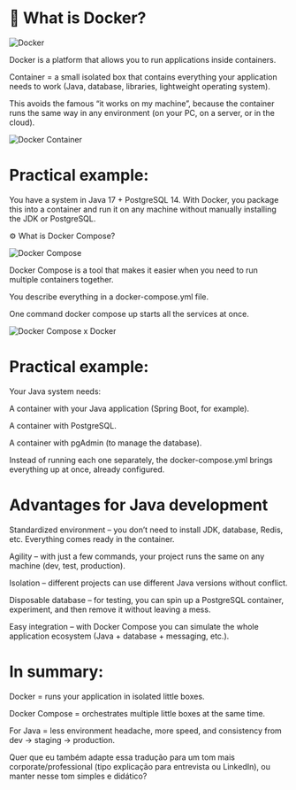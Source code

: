 #  🐳 What is Docker?

![Docker](assets-Docker/docker1.png)

Docker is a platform that allows you to run applications inside containers.

Container = a small isolated box that contains everything your application needs to work (Java, database, libraries, lightweight operating system).

This avoids the famous “it works on my machine”, because the container runs the same way in any environment (on your PC, on a server, or in the cloud).


![Docker Container](assets-Docker/docker2.png)

#  Practical example:
You have a system in Java 17 + PostgreSQL 14.
With Docker, you package this into a container and run it on any machine without manually installing the JDK or PostgreSQL.

⚙️ What is Docker Compose?

![Docker Compose](assets-Docker/docker3.png)

Docker Compose is a tool that makes it easier when you need to run multiple containers together.

You describe everything in a docker-compose.yml file.

One command docker compose up starts all the services at once.

![Docker Compose x Docker](assets-Docker/docker4.png)

#  Practical example:
Your Java system needs:

A container with your Java application (Spring Boot, for example).

A container with PostgreSQL.

A container with pgAdmin (to manage the database).

Instead of running each one separately, the docker-compose.yml brings everything up at once, already configured.

# Advantages for Java development

Standardized environment – you don’t need to install JDK, database, Redis, etc. Everything comes ready in the container.

Agility – with just a few commands, your project runs the same on any machine (dev, test, production).

Isolation – different projects can use different Java versions without conflict.

Disposable database – for testing, you can spin up a PostgreSQL container, experiment, and then remove it without leaving a mess.

Easy integration – with Docker Compose you can simulate the whole application ecosystem (Java + database + messaging, etc.).

#  In summary:

Docker = runs your application in isolated little boxes.

Docker Compose = orchestrates multiple little boxes at the same time.

For Java = less environment headache, more speed, and consistency from dev → staging → production.

Quer que eu também adapte essa tradução para um tom mais corporate/professional (tipo explicação para entrevista ou LinkedIn), ou manter nesse tom simples e didático?